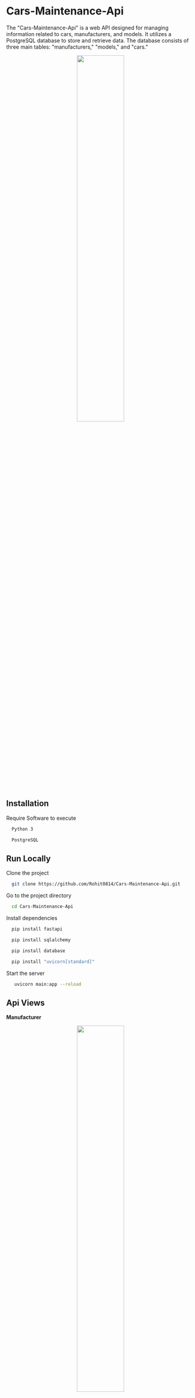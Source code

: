 
# Cars-Maintenance-Api

The "Cars-Maintenance-Api" is a web API designed for managing information related to cars, manufacturers, and models. It utilizes a PostgreSQL database to store and retrieve data. The database consists of three main tables: "manufacturers," "models," and "cars."


<p align="center">
  <img src = https://github.com/Rohit0814/Cars-Maintenance-Api/blob/main/images%20(1).jpeg?raw=true width=50%>
</p>

<!--![Logo](https://github.com/Rohit0814/Cars-Maintenance-Api/blob/main/images%20(1).jpeg?raw=true)-->


## Installation

Require Software to execute

```bash
  Python 3

  PostgreSQL

```
    
## Run Locally

Clone the project

```bash
  git clone https://github.com/Rohit0814/Cars-Maintenance-Api.git
```

Go to the project directory

```bash
  cd Cars-Maintenance-Api
```

Install dependencies

```bash
  pip install fastapi

  pip install sqlalchemy

  pip install database

  pip install "uvicorn[standard]"
```

Start the server

```bash
   uvicorn main:app --reload
```


## Api Views

**Manufacturer**<br>
<p align="center">
  <img src = https://github.com/Rohit0814/Cars-Maintenance-Api/blob/main/M1.png?raw=true width=50%>
<!-- ![App Screenshot](https://github.com/Rohit0814/Cars-Maintenance-Api/blob/main/M1.png?raw=true) -->
</p>


**Model**<br>
<p align="center">
  <img src = https://github.com/Rohit0814/Cars-Maintenance-Api/blob/main/MODEL1.png?raw=true width=50%>
<!-- ![App Screenshot](https://github.com/Rohit0814/Cars-Maintenance-Api/blob/main/MODEL1.png?raw=true) -->
</p>


**Cars**<br>
<p align="center">
  <img src = https://github.com/Rohit0814/Cars-Maintenance-Api/blob/main/CAR1.png?raw=true width=50%>
<!-- ![App Screenshot](https://github.com/Rohit0814/Cars-Maintenance-Api/blob/main/CAR1.png?raw=true) -->
</p>

## Features

* #### FastAPI Framework ####
    * Utilizes the FastAPI framework in Python for building the API.
    * FastAPI simplifies API development with automatic OpenAPI and JSON Schema generation.


* #### PostgreSQL Database ####
    * Uses PostgreSQL as the database management system for storing and managing data.
    * Leverages relational database capabilities for efficient data organization.


* #### Endpoints ####
    * Provides endpoints for creating, retrieving, updating, and deleting data related to manufacturers, models, and cars.
    * Implements CRUD (Create, Read, Update, Delete) operations for each entity.


* #### Data Validation ####
    * Utilizes Pydantic models for data validation, ensuring that the incoming data adheres to the specified schema.


* #### Relationships ####
    * Implements relationships between tables using foreign keys, linking manufacturers to models and models to cars.


* #### Error Handling ####
    * Includes error handling mechanisms, such as HTTPException, to provide meaningful responses in case of errors or invalid requests.


* #### Security Considerations ####
    * Incorporates secure coding practices to protect against common web vulnerabilities.
    * Implements proper authentication and authorization mechanisms if required.


* #### Deployment ####
    * Can be deployed on a server or cloud platform, allowing for scalability and accessibility.

## Important url




**Manufacturer**
![App Screenshot](https://github.com/Rohit0814/Cars-Maintenance-Api/blob/main/pic1.png?raw=true)

**Model**
![App Screenshot](https://github.com/Rohit0814/Cars-Maintenance-Api/blob/main/pic2.png?raw=true)

**Cars**
![App Screenshot](https://github.com/Rohit0814/Cars-Maintenance-Api/blob/main/pic3.png?raw=true)


## Support

For support, email singhrohit.rs747@gmail.com or join our Slack channel.

